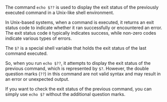 The command `echo $??` is used to display the exit status of the previously executed command in a Unix-like shell environment. 

In Unix-based systems, when a command is executed, it returns an exit status code to indicate whether it ran successfully or encountered an error. The exit status code `0` typically indicates success, while non-zero codes indicate various types of errors.

The `$?` is a special shell variable that holds the exit status of the last command executed.

So, when you run `echo $??`, it attempts to display the exit status of the previous command, which is represented by `$?`. However, the double question marks (`??`) in this command are not valid syntax and may result in an error or unexpected output.

If you want to check the exit status of the previous command, you can simply use `echo $?` without the additional question marks.